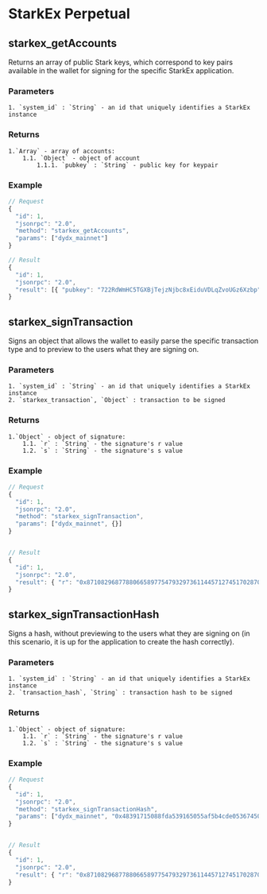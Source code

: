 # StarkEx Perpetual

## starkex_getAccounts

Returns an array of public Stark keys, which correspond to key pairs available in the wallet for signing for the specific StarkEx application.

### Parameters

```
1. `system_id` : `String` - an id that uniquely identifies a StarkEx instance
```

### Returns

```
1.`Array` - array of accounts:
    1.1. `Object` - object of account
        1.1.1. `pubkey` : `String` - public key for keypair
```

### Example

```javascript
// Request
{
  "id": 1,
  "jsonrpc": "2.0",
  "method": "starkex_getAccounts",
  "params": ["dydx_mainnet"]
}

// Result
{
  "id": 1,
  "jsonrpc": "2.0",
  "result": [{ "pubkey": "722RdWmHC5TGXBjTejzNjbc8xEiduVDLqZvoUGz6Xzbp" }]
}
```

## starkex_signTransaction

Signs an object that allows the wallet to easily parse the specific transaction type and to preview to the users what they are signing on.

### Parameters

```
1. `system_id` : `String` - an id that uniquely identifies a StarkEx instance
2. `starkex_transaction`, `Object` : transaction to be signed
```

### Returns

```
1.`Object` - object of signature:
    1.1. `r` : `String` - the signature's r value
    1.2. `s` : `String` - the signature's s value
```
 

### Example

```javascript
// Request
{
  "id": 1,
  "jsonrpc": "2.0",
  "method": "starkex_signTransaction",
  "params": ["dydx_mainnet", {}]
}


// Result
{
  "id": 1,
  "jsonrpc": "2.0",
  "result": { "r": "0x871082968778806658977547932973611445712745170287079421309719509169480683379", "s": "0x379123324788315712581779987541777480165529717324374846597948615743750904989" }
}
```

## starkex_signTransactionHash

Signs a hash, without previewing to the users what they are signing on (in this scenario, it is up for the application to create the hash correctly).

### Parameters

```
1. `system_id` : `String` - an id that uniquely identifies a StarkEx instance
2. `transaction_hash`, `String` : transaction hash to be signed
```

### Returns

```
1.`Object` - object of signature:
    1.1. `r` : `String` - the signature's r value
    1.2. `s` : `String` - the signature's s value
```

### Example

```javascript
// Request
{
  "id": 1,
  "jsonrpc": "2.0",
  "method": "starkex_signTransactionHash",
  "params": ["dydx_mainnet", "0x48391715088fda539165055af5b4cde05367450899f4bdb74e832d8f940151e"]
}


// Result
{
  "id": 1,
  "jsonrpc": "2.0",
  "result": { "r": "0x871082968778806658977547932973611445712745170287079421309719509169480683379", "s": "0x379123324788315712581779987541777480165529717324374846597948615743750904989" }
}
```
